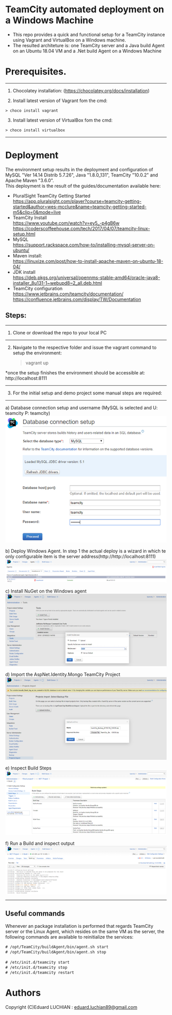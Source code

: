 # TeamCity automated deployment on a Windows Machine
- This repo provides a quick and functional setup for a TeamCity instance using Vagrant and VirtualBox on a Windows machine.  
- The resulted architeture is: one TeamCity server and a Java build Agent on an Ubuntu 18.04 VM and a .Net build Agent on a Windows Machine 

# Prerequisites.
___
  1) Chocolatey installation: (https://chocolatey.org/docs/installation)
  
  2) Install latest version of Vagrant fom the cmd:

    > choco install vagrant
  3) Install latest version of VirtualBox fom the cmd:

    > choco install virtualbox
___

# Deployment
The environment setup results in the deployment and configuration of MySQL "Ver 14.14 Distrib 5.7.26", Java "1.8.0_131", TeamCity "10.0.2" and Apache Maven "3.6.0".  
This deployment is the result of the guides/documentation available here:
  - PluralSight TeamCity Getting Started  
    https://app.pluralsight.com/player?course=teamcity-getting-started&author=wes-mcclure&name=teamcity-getting-started-m5&clip=0&mode=live
  - TeamCity Install  
https://www.youtube.com/watch?v=ey5_-p4gB6w  
https://coderscoffeehouse.com/tech/2017/04/07/teamcity-linux-setup.html   
  - MySQL  
https://support.rackspace.com/how-to/installing-mysql-server-on-ubuntu/  
  - Maven install:  
https://linuxize.com/post/how-to-install-apache-maven-on-ubuntu-18-04/  
  - JDK install  
https://deb.pkgs.org/universal/opennms-stable-amd64/oracle-java8-installer_8u131-1~webupd8~2_all.deb.html  
  - TeamCity configuration  
https://www.jetbrains.com/teamcity/documentation/  
https://confluence.jetbrains.com/display/TW/Documentation  
  
## Steps:
___

1) Clone or download the repo to your local PC  
___

2) Navigate to the respective folder and issue the vagrant command to setup the environment:  

    > vagrant up
    
*once the setup finishes the environment should be accessible at: http://localhost:8111
___

3) For the initial setup and demo project some manual steps are required:
___
  a) Database connection setup and username (MySQL is selected and U: teamcity P: teamcity)  
![](https://github.com/Biohazardhpk/teamcity_automated_deploy/blob/master/images/1.PNG)  

  b) Deploy Windows Agent. In step 1 the actual deploy is a wizard in which te only configurable item is the server address(http://http://localhost:8111)  
![](https://github.com/Biohazardhpk/teamcity_automated_deploy/blob/master/images/2.PNG)

  c) Install NuGet on the Windows agent  
![](https://github.com/Biohazardhpk/teamcity_automated_deploy/blob/master/images/3.PNG)

  d) Import the AspNet.Identity.Mongo TeamCity Project 
![](https://github.com/Biohazardhpk/teamcity_automated_deploy/blob/master/images/4.PNG) 

  e) Inspect Build Steps   
![](https://github.com/Biohazardhpk/teamcity_automated_deploy/blob/master/images/5.PNG)

  f) Run a Build and inspect output
![](https://github.com/Biohazardhpk/teamcity_automated_deploy/blob/master/images/6.PNG)

___

## Useful commands
Whenever an package installation is performed that regards TeamCity server or the Linux Agent, which resides on the same VM as the server, the following commands are available to reinitialize the services:

    # /opt/TeamCity/buildAgent/bin/agent.sh start
    # /opt/TeamCity/buildAgent/bin/agent.sh stop
    
    # /etc/init.d/teamcity start
    # /etc/init.d/teamcity stop
    # /etc/init.d/teamcity restart

# Authors

Copyright (C)Eduard LUCHIAN : eduard.luchian89@gmail.com
